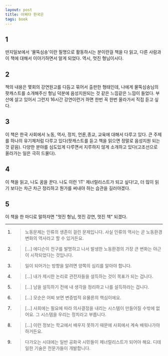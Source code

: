 ```yaml
---
layout: post
title: 어쩌다 한국은
tags: book
---
```


## 1 
딴지일보에서 '물뚝심송'이란 필명으로 활동하시는 분이란걸 책을 다 읽고, 다른 사람과 이 책에 대해서 이야기하면서 알게 되었다. 역시, 멋진 형님이시다.

## 2
책의 내용은 몇회의 강연원고를 다듬고 묶어서 출판한 형태인데, 나에게 물뚝심송님의 팟캐스트를 소개해주신 형님 덕분에 음성지원되는 것 같은 느낌같은 느낌이 들었다. 부산에 살고 있어서 그런지 16시간 강연이런거 하면 한번 꼭 한번 올라가서 직접 듣고 싶다. 

## 3
이 책은 한국 사회에서 노동, 역사, 정치, 언론,종교, 교육에 대해서 다루고 있다. 큰 주제를 하나의 유기체처럼 다루고 있다(팟캐스트를 듣고 책을 읽으면 정말로 음성지원 되는 것 같음). 다양한 분야를 심도있게 다루면서 지루하지 않게 소개하고 있다(고조선으로 올라가는 일은 극히 드물다).

## 4
이 책을 읽고, 나도 꿈을 꾼다. 나도 이런 'IT' 제너럴리스트가 되고 싶다!고, 더 많이 읽기 보다는 차근 차근 정리하고 뭔가를 써내야 하는 습관을 길러야겠다.

## 5
이 책을 한 마디로 말하자면 "멋진 형님, 멋진 강연, 멋진 책" 되겠다.



----

1. > 노동문제는 인류의 생존이 걸린 문제입니다. 사실 인류의 역사는 곧 노동환경 변화의 역사라고 할 수 있거든요.

2. > [...] 에디슨이 전구를 발명하고 나서 발생한 노동환경의 가장 큰 변화는 야근이 시작되었다는 것입니다.

3. > 일이 되어가는 방향을 알려면 양쪽의 심리를 알아야 합니다.

4. > [...] 내가 제시한 논리로 관전자들을 설득하는 것이 목표가 되는 겁니다.

5. > [...] 남을 설득하기 전에 내 생각을 정리하고 나를 설득하라는 겁니다.

6. > [...] 모순은 어찌 보면 변증법적 유물론의 핵심이에요.

6. > [...] 사회에는 필요에 따라 의사결정을 내리는 시스템이 만들어질 수밖에 없어요. 그 시스템을 우리는 정치라고 부릅니다.

7. > [...] 이런 정보는 학교에서 배우지 못하기 때문에 사회에서 계속 배워나가야 하거든요.

8. > 다가오는 시대에는 일반 공화국 시민들이 제너럴리스트가 되어야 해요. 디테일한 기술은 전문가들이 개발합니다.

